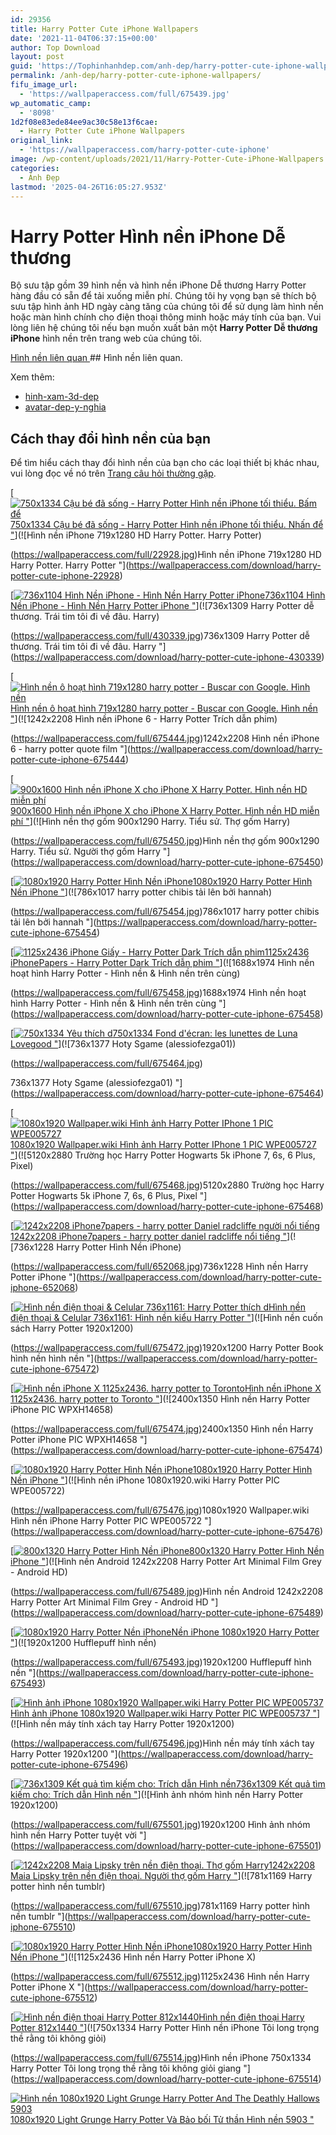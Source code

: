 ```yaml
---
id: 29356
title: Harry Potter Cute iPhone Wallpapers
date: '2021-11-04T06:37:15+00:00'
author: Top Download
layout: post
guid: 'https://Tophinhanhdep.com/anh-dep/harry-potter-cute-iphone-wallpapers/'
permalink: /anh-dep/harry-potter-cute-iphone-wallpapers/
fifu_image_url:
  - 'https://wallpaperaccess.com/full/675439.jpg'
wp_automatic_camp:
  - '8098'
1d2f08e83ede84ee9ac30c58e13f6cae:
  - Harry Potter Cute iPhone Wallpapers
original_link:
  - 'https://wallpaperaccess.com/harry-potter-cute-iphone'
image: /wp-content/uploads/2021/11/Harry-Potter-Cute-iPhone-Wallpapers.jpg
categories:
  - Ảnh Đẹp
lastmod: '2025-04-26T16:05:27.953Z'
---
```

# Harry Potter Hình nền iPhone Dễ thương

Bộ sưu tập gồm 39 hình nền và hình nền iPhone Dễ thương Harry Potter hàng đầu có sẵn để tải xuống miễn phí. Chúng tôi hy vọng bạn sẽ thích bộ sưu tập hình ảnh HD ngày càng tăng của chúng tôi để sử dụng làm hình nền hoặc màn hình chính cho điện thoại thông minh hoặc máy tính của bạn. Vui lòng liên hệ chúng tôi nếu bạn muốn xuất bản một **Harry Potter Dễ thương iPhone** hình nền trên trang web của chúng tôi.

[Hình nền liên quan ](#related) ## Hình nền liên quan.

   
 Xem thêm:

   
- [hinh-xam-3d-dep](https://tophinhanhdep.com/hinh-xam-dep/hinh-xam-3d-dep/)
- [avatar-dep-y-nghia](https://tophinhanhdep.com/anh-avatar/avatar-dep-y-nghia/)

## Cách thay đổi hình nền của bạn

Để tìm hiểu cách thay đổi hình nền của bạn cho các loại thiết bị khác nhau, vui lòng đọc về nó trên [Trang câu hỏi thường gặp](https://tophinhanhdep.com/faq/).

  
[[![750x1334 Cậu bé đã sống - Harry Potter Hình nền iPhone tối thiểu.  Bấm để](https://wallpaperaccess.com/full/675439.jpg)750x1334 Cậu bé đã sống - Harry Potter Hình nền iPhone tối thiểu. Nhấn để "](https://wallpaperaccess.com/download/harry-potter-cute-iphone-675439)](![Hình nền iPhone 719x1280 HD Harry Potter.  Harry Potter)

(https://wallpaperaccess.com/full/22928.jpg)Hình nền iPhone 719x1280 HD Harry Potter. Harry Potter "](https://wallpaperaccess.com/download/harry-potter-cute-iphone-22928)

[[![736x1104 Hình Nền iPhone - Hình Nền Harry Potter iPhone](https://wallpaperaccess.com/full/367987.jpg)736x1104 Hình Nền iPhone - Hình Nền Harry Potter iPhone "](https://wallpaperaccess.com/download/harry-potter-cute-iphone-367987)](![736x1309 Harry Potter dễ thương.  Trái tim tôi đi về đâu.  Harry)

(https://wallpaperaccess.com/full/430339.jpg)736x1309 Harry Potter dễ thương. Trái tim tôi đi về đâu. Harry "](https://wallpaperaccess.com/download/harry-potter-cute-iphone-430339)

[[![Hình nền ô hoạt hình 719x1280 harry potter - Buscar con Google.  Hình nền](https://wallpaperaccess.com/full/377745.jpg)Hình nền ô hoạt hình 719x1280 harry potter - Buscar con Google. Hình nền "](https://wallpaperaccess.com/download/harry-potter-cute-iphone-377745)](![1242x2208 Hình nền iPhone 6 - Harry Potter Trích dẫn phim)

(https://wallpaperaccess.com/full/675444.jpg)1242x2208 Hình nền iPhone 6 - harry potter quote film "](https://wallpaperaccess.com/download/harry-potter-cute-iphone-675444)

[[![900x1600 Hình nền iPhone X cho iPhone X Harry Potter.  Hình nền HD miễn phí](https://wallpaperaccess.com/full/675449.jpg)900x1600 Hình nền iPhone X cho iPhone X Harry Potter. Hình nền HD miễn phí "](https://wallpaperaccess.com/download/harry-potter-cute-iphone-675449)](![Hình nền thợ gốm 900x1290 Harry.  Tiểu sử.  Thợ gốm Harry)

(https://wallpaperaccess.com/full/675450.jpg)Hình nền thợ gốm 900x1290 Harry. Tiểu sử. Người thợ gốm Harry "](https://wallpaperaccess.com/download/harry-potter-cute-iphone-675450)

[[![1080x1920 Harry Potter Hình Nền iPhone](https://wallpaperaccess.com/full/223768.jpg)1080x1920 Harry Potter Hình Nền iPhone "](https://wallpaperaccess.com/download/harry-potter-cute-iphone-223768)](![786x1017 harry potter chibis tải lên bởi hannah)

(https://wallpaperaccess.com/full/675454.jpg)786x1017 harry potter chibis tải lên bởi hannah "](https://wallpaperaccess.com/download/harry-potter-cute-iphone-675454)

 [[![1125x2436 iPhone Giấy - Harry Potter Dark Trích dẫn phim](https://wallpaperaccess.com/full/675457.jpg)1125x2436 iPhonePapers - Harry Potter Dark Trích dẫn phim "](https://wallpaperaccess.com/download/harry-potter-cute-iphone-675457)](![1688x1974 Hình nền hoạt hình Harry Potter - Hình nền & Hình nền trên cùng)

(https://wallpaperaccess.com/full/675458.jpg)1688x1974 Hình nền hoạt hình Harry Potter - Hình nền &amp; Hình nền trên cùng "](https://wallpaperaccess.com/download/harry-potter-cute-iphone-675458)

[[![750x1334 Yêu thích d](https://wallpaperaccess.com/full/675460.jpg)750x1334 Fond d'écran: les lunettes de Luna Lovegood "](https://wallpaperaccess.com/download/harry-potter-cute-iphone-675460)](![736x1377 Hoty Sgame (alessiofezga01))

(https://wallpaperaccess.com/full/675464.jpg)

736x1377 Hoty Sgame (alessiofezga01) "](https://wallpaperaccess.com/download/harry-potter-cute-iphone-675464)

[[![1080x1920 Wallpaper.wiki Hình ảnh Harry Potter IPhone 1 PIC WPE005727](https://wallpaperaccess.com/full/675467.jpg)1080x1920 Wallpaper.wiki Hình ảnh Harry Potter IPhone 1 PIC WPE005727 "](https://wallpaperaccess.com/download/harry-potter-cute-iphone-675467)](![5120x2880 Trường học Harry Potter Hogwarts 5k iPhone 7, 6s, 6 Plus, Pixel)

(https://wallpaperaccess.com/full/675468.jpg)5120x2880 Trường học Harry Potter Hogwarts 5k iPhone 7, 6s, 6 Plus, Pixel "](https://wallpaperaccess.com/download/harry-potter-cute-iphone-675468)

[[![1242x2208 iPhone7papers - harry potter Daniel radcliffe người nổi tiếng](https://wallpaperaccess.com/full/675469.jpg)1242x2208 iPhone7papers - harry potter daniel radcliffe nổi tiếng "](https://wallpaperaccess.com/download/harry-potter-cute-iphone-675469)](![736x1228 Harry Potter Hình Nền iPhone)

(https://wallpaperaccess.com/full/652068.jpg)736x1228 Hình nền Harry Potter iPhone "](https://wallpaperaccess.com/download/harry-potter-cute-iphone-652068)

[[![Hình nền điện thoại & Celular 736x1161: Harry Potter thích d](https://wallpaperaccess.com/full/675471.jpg)Hình nền điện thoại &amp; Celular 736x1161: Hình nền kiểu Harry Potter "](https://wallpaperaccess.com/download/harry-potter-cute-iphone-675471)](![Hình nền cuốn sách Harry Potter 1920x1200)

(https://wallpaperaccess.com/full/675472.jpg)1920x1200 Harry Potter Book hình nền hình nền "](https://wallpaperaccess.com/download/harry-potter-cute-iphone-675472)

[[![Hình nền iPhone X 1125x2436.  harry potter to Toronto](https://wallpaperaccess.com/full/675473.jpg)Hình nền iPhone X 1125x2436. harry potter to Toronto "](https://wallpaperaccess.com/download/harry-potter-cute-iphone-675473)](![2400x1350 Hình nền Harry Potter iPhone PIC WPXH14658)

(https://wallpaperaccess.com/full/675474.jpg)2400x1350 Hình nền Harry Potter iPhone PIC WPXH14658 "](https://wallpaperaccess.com/download/harry-potter-cute-iphone-675474)

[[![1080x1920 Harry Potter Hình Nền iPhone](https://wallpaperaccess.com/full/223817.jpg)1080x1920 Harry Potter Hình Nền iPhone "](https://wallpaperaccess.com/download/harry-potter-cute-iphone-223817)](![Hình nền iPhone 1080x1920.wiki Harry Potter PIC WPE005722)

(https://wallpaperaccess.com/full/675476.jpg)1080x1920 Wallpaper.wiki Hình nền iPhone Harry Potter PIC WPE005722 "](https://wallpaperaccess.com/download/harry-potter-cute-iphone-675476)

[[![800x1320 Harry Potter Hình Nền iPhone](https://wallpaperaccess.com/full/675487.jpg)800x1320 Harry Potter Hình Nền iPhone "](https://wallpaperaccess.com/download/harry-potter-cute-iphone-675487)](![Hình nền Android 1242x2208 Harry Potter Art Minimal Film Grey - Android HD)

(https://wallpaperaccess.com/full/675489.jpg)Hình nền Android 1242x2208 Harry Potter Art Minimal Film Grey - Android HD "](https://wallpaperaccess.com/download/harry-potter-cute-iphone-675489)

[[![1080x1920 Harry Potter Nền iPhone](https://wallpaperaccess.com/full/675490.jpg)Nền iPhone 1080x1920 Harry Potter "](https://wallpaperaccess.com/download/harry-potter-cute-iphone-675490)](![1920x1200 Hufflepuff hình nền)

(https://wallpaperaccess.com/full/675493.jpg)1920x1200 Hufflepuff hình nền "](https://wallpaperaccess.com/download/harry-potter-cute-iphone-675493)

[[![Hình ảnh iPhone 1080x1920 Wallpaper.wiki Harry Potter PIC WPE005737](https://wallpaperaccess.com/full/675495.jpg)Hình ảnh iPhone 1080x1920 Wallpaper.wiki Harry Potter PIC WPE005737 "](https://wallpaperaccess.com/download/harry-potter-cute-iphone-675495)](![Hình nền máy tính xách tay Harry Potter 1920x1200)

(https://wallpaperaccess.com/full/675496.jpg)Hình nền máy tính xách tay Harry Potter 1920x1200 "](https://wallpaperaccess.com/download/harry-potter-cute-iphone-675496)

[[![736x1309 Kết quả tìm kiếm cho: Trích dẫn Hình nền](https://wallpaperaccess.com/full/675500.jpg)736x1309 Kết quả tìm kiếm cho: Trích dẫn Hình nền "](https://wallpaperaccess.com/download/harry-potter-cute-iphone-675500)](![Hình ảnh nhóm hình nền Harry Potter 1920x1200)

(https://wallpaperaccess.com/full/675501.jpg)1920x1200 Hình ảnh nhóm hình nền Harry Potter tuyệt vời "](https://wallpaperaccess.com/download/harry-potter-cute-iphone-675501)

[[![1242x2208 Maia Lipsky trên nền điện thoại.  Thợ gốm Harry](https://wallpaperaccess.com/full/675503.png)1242x2208 Maia Lipsky trên nền điện thoại. Người thợ gốm Harry "](https://wallpaperaccess.com/download/harry-potter-cute-iphone-675503)](![781x1169 Harry potter hình nền tumblr)

(https://wallpaperaccess.com/full/675510.jpg)781x1169 Harry potter hình nền tumblr "](https://wallpaperaccess.com/download/harry-potter-cute-iphone-675510)

[[![1080x1920 Harry Potter Hình Nền iPhone](https://wallpaperaccess.com/full/675511.jpg)1080x1920 Harry Potter Hình Nền iPhone "](https://wallpaperaccess.com/download/harry-potter-cute-iphone-675511)](![1125x2436 Hình nền Harry Potter iPhone X)

(https://wallpaperaccess.com/full/675512.jpg)1125x2436 Hình nền Harry Potter iPhone X "](https://wallpaperaccess.com/download/harry-potter-cute-iphone-675512)

[[![Hình nền điện thoại Harry Potter 812x1440](https://wallpaperaccess.com/full/223853.gif)Hình nền điện thoại Harry Potter 812x1440 "](https://wallpaperaccess.com/download/harry-potter-cute-iphone-223853)](![750x1334 Harry Potter Hình nền iPhone Tôi long trọng thề rằng tôi không giỏi)

(https://wallpaperaccess.com/full/675514.jpg)Hình nền iPhone 750x1334 Harry Potter Tôi long trọng thề rằng tôi không giỏi giang "](https://wallpaperaccess.com/download/harry-potter-cute-iphone-675514)

[![Hình nền 1080x1920 Light Grunge Harry Potter And The Deathly Hallows 5903](https://wallpaperaccess.com/full/675515.jpg)1080x1920 Light Grunge Harry Potter Và Bảo bối Tử thần Hình nền 5903 "](https://wallpaperaccess.com/download/harry-potter-cute-iphone-675515)
